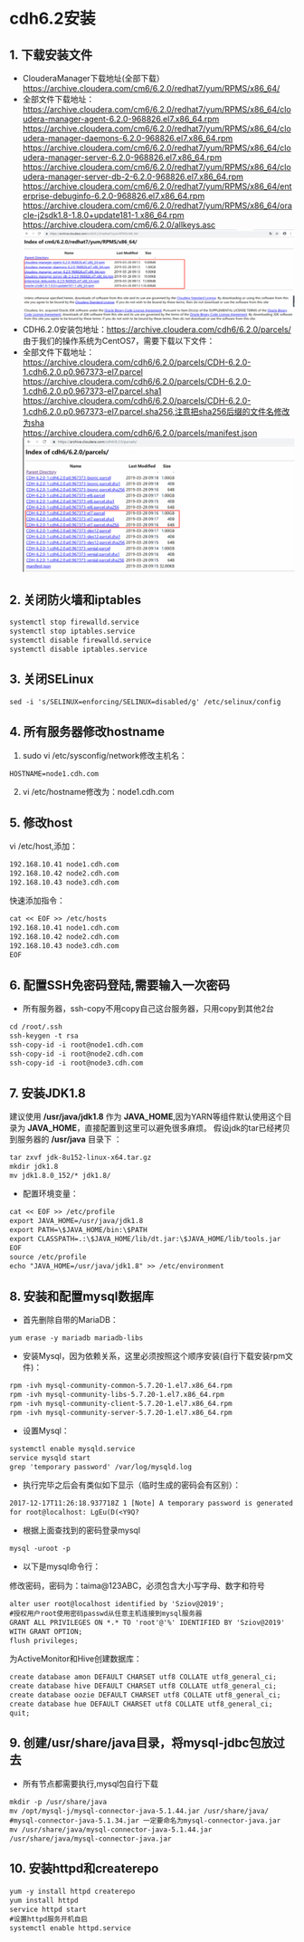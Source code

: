 # cdh6.2安装
## 1. 下载安装文件
* ClouderaManager下载地址(全部下载）
https://archive.cloudera.com/cm6/6.2.0/redhat7/yum/RPMS/x86_64/  
* 全部文件下载地址：
https://archive.cloudera.com/cm6/6.2.0/redhat7/yum/RPMS/x86_64/cloudera-manager-agent-6.2.0-968826.el7.x86_64.rpm  
https://archive.cloudera.com/cm6/6.2.0/redhat7/yum/RPMS/x86_64/cloudera-manager-daemons-6.2.0-968826.el7.x86_64.rpm  
https://archive.cloudera.com/cm6/6.2.0/redhat7/yum/RPMS/x86_64/cloudera-manager-server-6.2.0-968826.el7.x86_64.rpm  
https://archive.cloudera.com/cm6/6.2.0/redhat7/yum/RPMS/x86_64/cloudera-manager-server-db-2-6.2.0-968826.el7.x86_64.rpm  
https://archive.cloudera.com/cm6/6.2.0/redhat7/yum/RPMS/x86_64/enterprise-debuginfo-6.2.0-968826.el7.x86_64.rpm  
https://archive.cloudera.com/cm6/6.2.0/redhat7/yum/RPMS/x86_64/oracle-j2sdk1.8-1.8.0+update181-1.x86_64.rpm  
https://archive.cloudera.com/cm6/6.2.0/allkeys.asc
![](https://github.com/lk6678979/image/blob/master/cdh/down-1.png)  
* CDH6.2.0安装包地址：https://archive.cloudera.com/cdh6/6.2.0/parcels/  
由于我们的操作系统为CentOS7，需要下载以下文件：
* 全部文件下载地址：
https://archive.cloudera.com/cdh6/6.2.0/parcels/CDH-6.2.0-1.cdh6.2.0.p0.967373-el7.parcel  
https://archive.cloudera.com/cdh6/6.2.0/parcels/CDH-6.2.0-1.cdh6.2.0.p0.967373-el7.parcel.sha1  
https://archive.cloudera.com/cdh6/6.2.0/parcels/CDH-6.2.0-1.cdh6.2.0.p0.967373-el7.parcel.sha256,注意把sha256后缀的文件名修改为sha  
https://archive.cloudera.com/cdh6/6.2.0/parcels/manifest.json  
![](https://github.com/lk6678979/image/blob/master/cdh/down-2.png)  
## 2. 关闭防火墙和iptables
```shell
systemctl stop firewalld.service
systemctl stop iptables.service
systemctl disable firewalld.service
systemctl disable iptables.service
```
## 3. 关闭SELinux

```shell
sed -i 's/SELINUX=enforcing/SELINUX=disabled/g' /etc/selinux/config
```
## 4. 所有服务器修改hostname
1. sudo vi /etc/sysconfig/network修改主机名：
```shell
HOSTNAME=node1.cdh.com
```
2. vi /etc/hostname修改为：node1.cdh.com
## 5. 修改host
vi /etc/host,添加：
```shell
192.168.10.41 node1.cdh.com
192.168.10.42 node2.cdh.com
192.168.10.43 node3.cdh.com
```
快速添加指令：
```shell
cat << EOF >> /etc/hosts 
192.168.10.41 node1.cdh.com
192.168.10.42 node2.cdh.com
192.168.10.43 node3.cdh.com
EOF
```
## 6. 配置SSH免密码登陆,需要输入一次密码
* 所有服务器，ssh-copy不用copy自己这台服务器，只用copy到其他2台
```shell
cd /root/.ssh
ssh-keygen -t rsa
ssh-copy-id -i root@node1.cdh.com
ssh-copy-id -i root@node2.cdh.com
ssh-copy-id -i root@node3.cdh.com
```
## 7. 安装JDK1.8

建议使用 **/usr/java/jdk1.8** 作为 **JAVA_HOME**,因为YARN等组件默认使用这个目录为 **JAVA_HOME**，直接配置到这里可以避免很多麻烦。
假设jdk的tar已经拷贝到服务器的 **/usr/java** 目录下 ：

```
tar zxvf jdk-8u152-linux-x64.tar.gz
mkdir jdk1.8
mv jdk1.8.0_152/* jdk1.8/
```
* 配置环境变量：
```
cat << EOF >> /etc/profile
export JAVA_HOME=/usr/java/jdk1.8
export PATH=\$JAVA_HOME/bin:\$PATH
export CLASSPATH=.:\$JAVA_HOME/lib/dt.jar:\$JAVA_HOME/lib/tools.jar
EOF
source /etc/profile
echo "JAVA_HOME=/usr/java/jdk1.8" >> /etc/environment
```
## 8. 安装和配置mysql数据库

* 首先删除自带的MariaDB：

```
yum erase -y mariadb mariadb-libs
```

* 安装Mysql，因为依赖关系，这里必须按照这个顺序安装(自行下载安装rpm文件)：

```
rpm -ivh mysql-community-common-5.7.20-1.el7.x86_64.rpm
rpm -ivh mysql-community-libs-5.7.20-1.el7.x86_64.rpm
rpm -ivh mysql-community-client-5.7.20-1.el7.x86_64.rpm
rpm -ivh mysql-community-server-5.7.20-1.el7.x86_64.rpm
```

* 设置Mysql：

```
systemctl enable mysqld.service
service mysqld start
grep 'temporary password' /var/log/mysqld.log
```

* 执行完毕之后会有类似如下显示（临时生成的密码会有区别）：

```
2017-12-17T11:26:18.937718Z 1 [Note] A temporary password is generated 
for root@localhost: LgEu(D(<Y9Q?
```

* 根据上面查找到的密码登录mysql

```
mysql -uroot -p
```

* 以下是mysql命令行：

修改密码，密码为：taima@123ABC，必须包含大小写字母、数字和符号
```
alter user root@localhost identified by 'Sziov@2019';
#授权用户root使用密码passwd从任意主机连接到mysql服务器
GRANT ALL PRIVILEGES ON *.* TO 'root'@'%' IDENTIFIED BY 'Sziov@2019' WITH GRANT OPTION;
flush privileges;
```
为ActiveMonitor和Hive创建数据库：
```
create database amon DEFAULT CHARSET utf8 COLLATE utf8_general_ci;
create database hive DEFAULT CHARSET utf8 COLLATE utf8_general_ci;
create database oozie DEFAULT CHARSET utf8 COLLATE utf8_general_ci;
create database hue DEFAULT CHARSET utf8 COLLATE utf8_general_ci;
quit;
```

## 9. 创建/usr/share/java目录，将mysql-jdbc包放过去
* 所有节点都需要执行,mysql包自行下载
```shell
mkdir -p /usr/share/java
mv /opt/mysql-j/mysql-connector-java-5.1.44.jar /usr/share/java/
#mysql-connector-java-5.1.34.jar 一定要命名为mysql-connector-java.jar
mv /usr/share/java/mysql-connector-java-5.1.44.jar /usr/share/java/mysql-connector-java.jar 
```
## 10. 安装httpd和createrepo
```shell
yum -y install httpd createrepo
yum install httpd
service httpd start
#设置httpd服务开机自启
systemctl enable httpd.service
```
